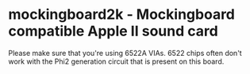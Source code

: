 # mockingboard2k - Mockingboard compatible Apple II sound card

Please make sure that you're using 6522A VIAs.  6522 chips often don't work
with the Phi2 generation circuit that is present on this board.
